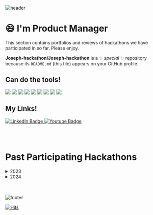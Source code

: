 ![header](https://capsule-render.vercel.app/api?type=waving&color=auto&height=300&section=header&text=Hackathon%20Review&fontSize=40&animation=fadeIn&fontAlignY=38)

# 😄 I'm Product Manager
This section contains portfolios and reviews of hackathons we have participated in so far.
Please enjoy.

**Joseph-hackathon/Joseph-hackathon** is a ✨ _special_ ✨ repository because its `README.md` (this file) appears on your GitHub profile.

## Can do the tools!
<img src="https://img.shields.io/badge/Figma-F24E1E?style=flat&logo=Figma&logoColor=white"/> <img src="https://img.shields.io/badge/Google Docs-4285F4?style=flat&logo=googledocs&logoColor=white"/> <img src="https://img.shields.io/badge/Google Sheet-34A853?style=flat&logo=googlesheets&logoColor=white"/> <img src="https://img.shields.io/badge/Google Meet-00897B?style=flat&logo=googlemeet&logoColor=white"/> <img src="https://img.shields.io/badge/Notion-ffffff?style=flat&logo=notion&logoColor=black"/> <img src="https://img.shields.io/badge/obsidian-7C3AED?style=flat&logo=obsidian&logoColor=white"/> <img src="https://img.shields.io/badge/Youtube-FF0000?style=flat&logo=youtube&logoColor=white"/> <img src="https://img.shields.io/badge/Mark down-ffffff?style=flat&logo=markdown&logoColor=black"/> <img src="https://img.shields.io/badge/Python-3776AB?style=flat&logo=python&logoColor=white"/>

## My Links!
<div id="badges">
  <a href="https://www.linkedin.com/in/joseph-cho-a15490261/">
    <img src="https://img.shields.io/badge/LinkedIn-blue?style=flat&logo=linkedin&logoColor=white" alt="LinkedIn Badge"/>
  </a>
  <a href="https://www.youtube.com/channel/UC00Sml4bBWzSyURSt0RZRrg">
    <img src="https://img.shields.io/badge/YouTube-FF0000?style=flat&logo=youtube&logoColor=white" alt="Youtube Badge"/>
  </a>
</div>

<br></br>
# Past Participating Hackathons
<details>
<summary>
  2023
</summary>
<div markdown="1">

#### Chainlink Spring 2023 Hackathon 
> [**Trypto**](https://github.com/Joseph-hackathon/hackathon/blob/main/Chainlink%20Spring%202023%20Hackathon.md) 🎉 — Web3-based social platform for travel
#### ETHGlobal 2023 Online
> [**Discovey**](https://github.com/Joseph-hackathon/hackathon/blob/main/ETHGlobal%202023%20Online.md) 🥉 — A social networking service that offers survey and recruiting integration
#### Constellation: A Chainlink Hackathon
> [**Re-Fresh**](https://github.com/Joseph-hackathon/hackathon/blob/main/Constellation%3A%20A%20Chainlink%20Hackathon.md) — To breathe life into a dying project

</div>
</details>

<details>
<summary>
  2024
</summary>
<div markdown="1">

#### ETHGlobal: LFGHO
> [**GCLC - GHO Credit Loan Card**](https://github.com/Joseph-hackathon/hackathon/blob/main/LFGHO%20Hackathon.md) — Web3 GHO-based simple payment system and dNFT credit loan card payment system
#### ETHGlobal: Circuit Breaker
> [**zk-LinkHub**](https://github.com/Joseph-hackathon/hackathon/blob/main/ETHGlobal%3A%20Circuit%20Breaker.md) — Unlock online potential with ZK email: Unique email, website, and collaboration tools for seamless digital experiences
#### ETHGlobal: Frameworks
> [**Dynamic Boy**](https://github.com/Joseph-hackathon/hackathon/blob/main/ETHGlobal:%20Frameworks.md) 🎉 — Dynamic Boy is a platform where users can upload games, check ranking information, and share on social media, fostering interaction and competition within the gaming community
#### ETH Seoul 2024
> [**AI Guard Snap**](https://github.com/Joseph-hackathon/hackathon/blob/main/ETH%20Seoul%202024.md) — AI Guard Snap provides wallet snap services and AI-based API services
#### Scaling Ethereum 2024
> [**Complace**](https://github.com/Joseph-hackathon/hackathon/blob/main/Scaling%20Ethereum%202024.md) 🏃 — This service is a decentralized e-commerce platform built on Web3 technology, offering personalized marketplaces for sellers, secure token-based transactions, and trust verification through blockchain certification.
#### Celestia's Infinite Space Bazaar Hackathon
> [**NFT.info**](https://github.com/Joseph-hackathon/hackathon/blob/main/Celestia's%20Infinite%20Space%20Bazaar%20Hackathon%20.md) — Not only recorded on the blockchain using Celestia DA, but is also designed so that there is no need to build a separate CDN service.

</div>
</details>
<br></br>

![footer](https://capsule-render.vercel.app/api?type=waving&color=auto&height=90&section=footer)

[![Hits](https://hits.seeyoufarm.com/api/count/incr/badge.svg?url=https%3A%2F%2Fgithub.com%2Fjoesph-hackathon%2Fhit-counter&count_bg=%23D76FEF&title_bg=%23555555&icon=&icon_color=%23E7E7E7&title=hits&edge_flat=false)](https://hits.seeyoufarm.com)
